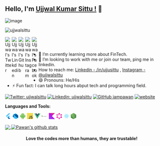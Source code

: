 ## Hello, I'm [Ujjwal Kumar Sittu !](https://ujjwalsittu.in) 👋
![image](https://user-images.githubusercontent.com/26293424/122807397-2aab1480-d2e9-11eb-9ad4-01bf8f5cde36.png)

<p align="left"> <img src="https://komarev.com/ghpvc/?username=ujjwalsittu&label=Views&color=blue&style=plastic" alt="ujjwalsittu" /> </p>

<a href="https://twitter.com/ujjwalsittu">
  <img align="left" alt="Ujjwal's Twitter" width="22px" src="https://cdn.jsdelivr.net/npm/simple-icons@v3/icons/twitter.svg" />
</a>
<a href="https://linkedin.com/in/ujjusittu">
  <img align="left" alt="Ujjwal's Linkdedin" width="22px" src="https://cdn.jsdelivr.net/npm/simple-icons@v3/icons/linkedin.svg" />
</a>
<a href="https://github.com/ujjwalsittu">
  <img align="left" alt="Ujjwal's Github" width="22px" src="https://cdn.jsdelivr.net/npm/simple-icons@v3/icons/github.svg" />
</a>

<a href="https://instagram.com/ujjwalsittu/">
  <img align="left" alt="Ujjwal's Instagram" width="22px" src="https://cdn.jsdelivr.net/npm/simple-icons@v3/icons/instagram.svg" />
</a>
<a href="https://www.facebook.com/ujju.sittu/">
  <img align="left" alt="Ujjwal's Facebook" width="22px" src="https://cdn.jsdelivr.net/npm/simple-icons@v3/icons/facebook.svg" />
</a>

<br/>
<br/>


<!-- - 🔭 I’m currently working on [](https://onepaise.com/) Project. -->
<!-- - 📫 I'm workin ar [Musocial](https://musocial.in) as CEO, Director. -->
- 🌱 I’m currently learning more about FinTech.
- 👯 I’m looking to work with me or join our team, ping me in linkedin.
-  How to reach me: [Linkedin - /in/ujjusittu](https://linkedin/in/ujjusittu) , [Instagram - @ujjwalsittu](https://instagram.com/ujjwalsittu)
- 😄 Pronouns: He/His
- ⚡ Fun fact: I can talk long hours abput tech and programming field.

[![Twitter: ujjwalsittu](https://img.shields.io/twitter/follow/ujjwalsittu?style=social)](https://twitter.com/ujjwalsittu)
[![Linkedin: ujjwalsittu](https://img.shields.io/badge/-ujjusittu-blue?style=flat-square&logo=Linkedin&logoColor=white&link=https://www.linkedin.com/in/ujjusittu/)](https://www.linkedin.com/in/ujjwalsittu/)
[![GitHub iampawan](https://img.shields.io/github/followers/ujjwalsittu?label=follow&style=social)](https://github.com/ujjwalsittu)
[![website](https://img.shields.io/badge/PortfolioWebsite-ujjwalsittu.in-2648ff?style=flat-square&logo=google-chrome)](https://ujjwalsittu.in/)


**Languages and Tools:**  

<code><img height="20" src="https://raw.githubusercontent.com/github/explore/80688e429a7d4ef2fca1e82350fe8e3517d3494d/topics/flutter/flutter.png"></code>
<code><img height="20" src="https://raw.githubusercontent.com/github/explore/80688e429a7d4ef2fca1e82350fe8e3517d3494d/topics/dart/dart.png"></code>
<code><img height="20" src="https://raw.githubusercontent.com/github/explore/80688e429a7d4ef2fca1e82350fe8e3517d3494d/topics/android/android.png"></code>
<code><img height="20" src="https://raw.githubusercontent.com/github/explore/80688e429a7d4ef2fca1e82350fe8e3517d3494d/topics/javascript/javascript.png"></code>
<code><img height="20" src="https://raw.githubusercontent.com/github/explore/80688e429a7d4ef2fca1e82350fe8e3517d3494d/topics/vue/vue.png"></code>
<code><img height="20" src="https://raw.githubusercontent.com/github/explore/80688e429a7d4ef2fca1e82350fe8e3517d3494d/topics/mongodb/mongodb.png"></code>
<code><img height="20" src="https://raw.githubusercontent.com/github/explore/80688e429a7d4ef2fca1e82350fe8e3517d3494d/topics/kotlin/kotlin.png"></code>
<code><img height="20" src="https://raw.githubusercontent.com/github/explore/80688e429a7d4ef2fca1e82350fe8e3517d3494d/topics/graphql/graphql.png"></code>
<code><img height="20" src="https://raw.githubusercontent.com/github/explore/80688e429a7d4ef2fca1e82350fe8e3517d3494d/topics/react/react.png"></code>
<code><img height="20" src="https://raw.githubusercontent.com/github/explore/80688e429a7d4ef2fca1e82350fe8e3517d3494d/topics/nodejs/nodejs.png"></code>    

<a href="https://github.com/ujjwalsittu">
  <img align="center" src="https://github-readme-stats.vercel.app/api/top-langs/?username=ujjwalsittu&theme=light&hide_langs_below=1" />
</a>
<a href="https://github.com/ujjwalsittu">
 <img align="center" src="https://github-readme-stats.vercel.app/api?username=ujjwalsittu&show_icons=true&theme=light&line_height=27" alt="Pawan's github stats"/>
</a>
<!-- <a href="https://github.com/iampawan/FlutterExampleApps">
  <img align="center" src="https://github-readme-stats.vercel.app/api/pin/?username=iampawan&repo=FlutterExampleApps&theme=light" />

</a> -->
<!-- <a href="https://github.com/iampawan/VelocityX">
 <img align="center" src="https://github-readme-stats.vercel.app/api/pin/?username=iampawan&repo=VelocityX&theme=light" />
</a> -->

<div align="center">

 #### Love the codes more than humans, they are trustable!
<!-- ### Show some ❤️ by starring some of the repositories! -->

</div>


